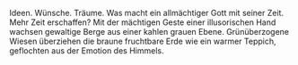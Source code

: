 Ideen. Wünsche. Träume. Was macht ein allmächtiger Gott mit seiner Zeit. Mehr Zeit erschaffen? Mit der mächtigen Geste einer illusorischen Hand wachsen gewaltige Berge aus einer kahlen grauen Ebene. Grünüberzogene Wiesen überziehen die braune fruchtbare Erde wie ein warmer Teppich, geflochten aus der Emotion des Himmels.